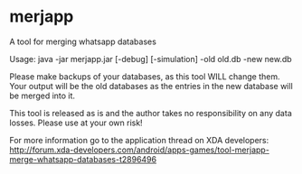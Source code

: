 merjapp
=======

A tool for merging whatsapp databases

Usage:
java -jar merjapp.jar [-debug] [-simulation] -old old.db -new new.db

Please make backups of your databases, as this tool WILL change them.
Your output will be the old databases as the entries in the new database will be merged into it.

This tool is released as is and the author takes no responsibility on any data losses.
Please use at your own risk!

For more information go to the application thread on XDA developers:
http://forum.xda-developers.com/android/apps-games/tool-merjapp-merge-whatsapp-databases-t2896496
